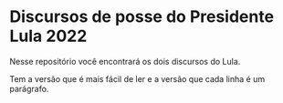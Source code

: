 # Discursos de posse do Presidente Lula 2022

Nesse repositório você encontrará os dois discursos do Lula.

Tem a versão que é mais fácil de ler e a versão que cada linha é um parágrafo.
